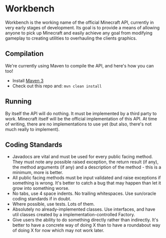 # Workbench
Workbench is the working name of the official Minecraft API, currently in very early stages of development. Its goal is to provide a means of allowing anyone to pick up Minecraft and easily achieve any goal from modifying gameplay to creating utilities to overhauling the clients graphics.

## Compilation
We're currently using Maven to compile the API, and here's how you can too!

* Install [Maven 3](http://maven.apache.org/download.html)
* Check out this repo and: `mvn clean install`

## Running
By itself the API will do nothing. It must be implemented by a third party to work. Minecraft itself will be the official implementation of this API. At time of writing, there are no implementations to use yet (but also, there's not much really to implement).

## Coding Standards
* Javadocs are vital and must be used for every public facing method. They must note any possible raised exception, the return result (if any), the method arguments (if any) and a description of the method - this is a minimum, more is better.
* All public facing methods must be input validated and raise exceptions if something is wrong. It's better to catch a bug that may happen than let it grow into something worse.
* No tabs, use 4 space indents. No trailing whitespaces. Use sun/oracle coding standards if in doubt.
* Where possible, use tests. Lots of them.
* Absolutely no already-implemented classes. Use interfaces, and have util classes created by a implementation-controlled Factory.
* Give users the ability to do something directly rather than indirectly. It's better to have a concrete way of doing X than to have a roundabout way of doing X for now which may not work later.